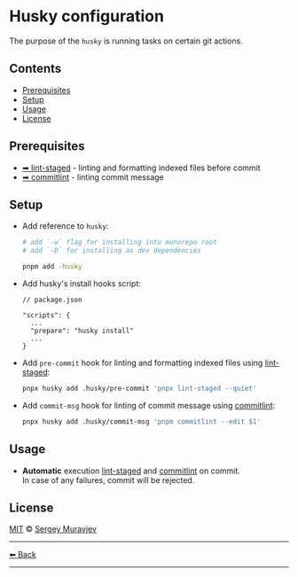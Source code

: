 # Husky configuration

The purpose of the `husky` is running tasks on certain git actions.

## Contents

- [Prerequisites](#prerequisites)
- [Setup](#setup)
- [Usage](#usage)
- [License](#license)

## Prerequisites

- [➡ lint-staged](./lint-staged.md) - linting and formatting indexed files before commit
- [➡ commitlint](../../packages/commitlint/README.md) - linting commit message

## Setup

- Add reference to `husky`:

  ```sh
  # add `-w` flag for installing into monorepo root
  # add `-D` for installing as dev dependencies

  pnpm add -husky
  ```

- Add husky's install hooks script:

  ```jsonc
  // package.json

  "scripts": {
    ...
    "prepare": "husky install"
    ...
  }
  ```

- Add `pre-commit` hook for linting and formatting indexed files using [lint-staged](./lint-staged.md):

  ```sh
  pnpx husky add .husky/pre-commit 'pnpx lint-staged --quiet'
  ```

- Add `commit-msg` hook for linting of commit message using [commitlint](../../packages/commitlint/README.md):

  ```sh
  pnpx husky add .husky/commit-msg 'pnpm commitlint --edit $1'
  ```

## Usage

- **Automatic** execution [lint-staged](./lint-staged.md) and [commitlint](../../packages/commitlint/README.md) on commit.\
  In case of any failures, commit will be rejected.

## License

[MIT](../../LICENSE) © [Sergey Muravjev](https://github.com/muravjev)

---

[⬅ Back](../../README.md)

---

